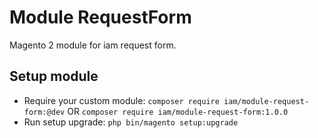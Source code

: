 # Module RequestForm

Magento 2 module for iam request form.

## Setup module

- Require your custom module: `composer require iam/module-request-form:@dev` OR `composer require iam/module-request-form:1.0.0`
- Run setup upgrade: `php bin/magento setup:upgrade`
